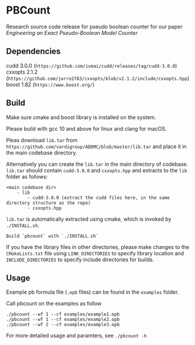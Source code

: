 # PBCount

Research source code release for pseudo boolean counter for our paper *Engineering an Exact Pseudo-Boolean Model Counter*

## Dependencies

cudd 3.0.0 (```https://github.com/ivmai/cudd/releases/tag/cudd-3.0.0```)  
cxxopts 2.1.2 (```https://github.com/jarro2783/cxxopts/blob/v2.1.2/include/cxxopts.hpp```)
boost 1.82 (```https://www.boost.org/```)

## Build

Make sure cmake and boost library is installed on the system.

Please build with gcc 10 and above for linux and clang for macOS.

Pleas download `lib.tar` from `https://github.com/vardigroup/ADDMC/blob/master/lib.tar` and place it in the main codebase directory.

Alternatively you can create the `lib.tar` in the main directory of codebase. `lib.tar` should contain `cudd-3.0.0` and `cxxopts.hpp` and extracts to the `lib` folder as follows:
```
<main codebase dir>
    - lib
        - cudd-3.0.0 (extract the cudd files here, in the same directory structure as the repo)
        - cxxopts.hpp
```

`lib.tar` is automatically extracted using cmake, which is invoked by `./INSTALL.sh`.

```
Build `pbcount` with `./INSTALL.sh`
```

If you have the library files in other directories, please make changes to the `CMakeLists.txt` file using `LINK_DIRECTORIES` to specify library location and `INCLUDE_DIRECTORIES` to specify include directories for builds. 

## Usage

Example pb formula file (`.opb` files) can be found in the `examples` folder.

Call pbcount on the examples as follow

```
./pbcount --wf 1 --cf examples/example1.opb
./pbcount --wf 1 --cf examples/example2.opb
./pbcount --wf 2 --cf examples/example3.opb
```

For more detailed usage and paramters, see `./pbcount -h`
